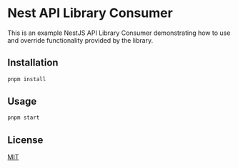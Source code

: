 # Nest API Library Consumer

This is an example NestJS API Library Consumer demonstrating how to use and override functionality provided by the library.

## Installation

```bash
pnpm install
```

## Usage

```bash
pnpm start
```

## License

[MIT](LICENSE)
